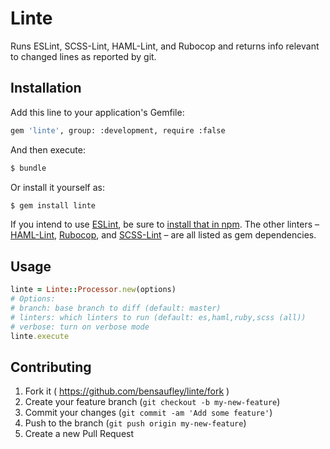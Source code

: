 # Linte

Runs ESLint, SCSS-Lint, HAML-Lint, and Rubocop and returns info relevant to changed lines as reported by git.

## Installation

Add this line to your application's Gemfile:

```sh
gem 'linte', group: :development, require :false
```

And then execute:

```sh
$ bundle
```

Or install it yourself as:

```sh
$ gem install linte
```

If you intend to use [ESLint], be sure to [install that in npm][npm-install].
The other linters – [HAML-Lint], [Rubocop], and [SCSS-Lint] – are all listed as
gem dependencies.

## Usage

```rb
linte = Linte::Processor.new(options)
# Options:
# branch: base branch to diff (default: master)
# linters: which linters to run (default: es,haml,ruby,scss (all))
# verbose: turn on verbose mode
linte.execute
```

## Contributing

1. Fork it ( https://github.com/bensaufley/linte/fork )
2. Create your feature branch (`git checkout -b my-new-feature`)
3. Commit your changes (`git commit -am 'Add some feature'`)
4. Push to the branch (`git push origin my-new-feature`)
5. Create a new Pull Request

[ESLint]: http://eslint.org
[HAML-Lint]: https://github.com/brigade/haml-lint
[Rubocop]: https://github.com/bbatsov/rubocop
[SCSS-Lint]: https://github.com/brigade/scss-lint
[npm-install]: http://eslint.org/docs/user-guide/getting-started

